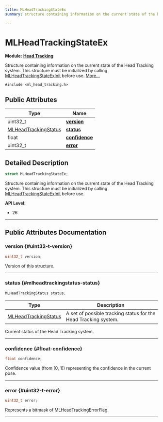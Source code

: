 ```yaml
---
title: MLHeadTrackingStateEx
summary: structure containing information on the current state of the head tracking system. this structure must be initialized by calling mlheadtrackingstateexinit before use. 

---
```


# MLHeadTrackingStateEx

**Module:** **[Head Tracking](/versioned_docs/version-14-Jun-2023/api-ref/api/Modules/group___head_tracking/group___head_tracking.md)**



Structure containing information on the current state of the Head Tracking system. This structure must be initialized by calling [MLHeadTrackingStateExInit](/versioned_docs/version-14-Jun-2023/api-ref/api/Modules/group___head_tracking/group___head_tracking.md#void-mlheadtrackingstateexinit) before use.  [More...](#detailed-description)


`#include <ml_head_tracking.h>`

## Public Attributes

| Type           | Name           |
| -------------- | -------------- |
| uint32_t | **[version](/versioned_docs/version-14-Jun-2023/api-ref/api/Modules/group___head_tracking/struct_m_l_head_tracking_state_ex.md#uint32-t-version)**  |
| [MLHeadTrackingStatus](/versioned_docs/version-14-Jun-2023/api-ref/api/Modules/group___head_tracking/group___head_tracking.md#enums-mlheadtrackingstatus) | **[status](/versioned_docs/version-14-Jun-2023/api-ref/api/Modules/group___head_tracking/struct_m_l_head_tracking_state_ex.md#mlheadtrackingstatus-status)**  |
| float | **[confidence](/versioned_docs/version-14-Jun-2023/api-ref/api/Modules/group___head_tracking/struct_m_l_head_tracking_state_ex.md#float-confidence)**  |
| uint32_t | **[error](/versioned_docs/version-14-Jun-2023/api-ref/api/Modules/group___head_tracking/struct_m_l_head_tracking_state_ex.md#uint32-t-error)**  |

## Detailed Description

```cpp
struct MLHeadTrackingStateEx;
```

Structure containing information on the current state of the Head Tracking system. This structure must be initialized by calling [MLHeadTrackingStateExInit](/versioned_docs/version-14-Jun-2023/api-ref/api/Modules/group___head_tracking/group___head_tracking.md#void-mlheadtrackingstateexinit) before use. 




**API Level:**
  * 26




-----------
## Public Attributes Documentation

### version {#uint32-t-version}

```cpp
uint32_t version;
```


Version of this structure. 





-----------

### status {#mlheadtrackingstatus-status}

```cpp
MLHeadTrackingStatus status;
```



| Type | Description |
|--|--|
| [MLHeadTrackingStatus](/versioned_docs/version-14-Jun-2023/api-ref/api/Modules/group___head_tracking/group___head_tracking.md#enums-mlheadtrackingstatus) | A set of possible tracking status for the Head Tracking system.  |


Current status of the Head Tracking system. 





-----------

### confidence {#float-confidence}

```cpp
float confidence;
```


Confidence value (from [0, 1]) representing the confidence in the current pose. 





-----------

### error {#uint32-t-error}

```cpp
uint32_t error;
```


Represents a bitmask of [MLHeadTrackingErrorFlag](/versioned_docs/version-14-Jun-2023/api-ref/api/Modules/group___head_tracking/group___head_tracking.md#enum-mlheadtrackingerrorflag). 





-----------


